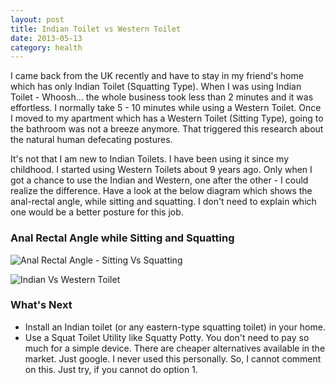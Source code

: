 ```yaml
---
layout: post
title: Indian Toilet vs Western Toilet
date: 2013-05-13
category: health
---
```


I came back from the UK recently and have to stay in my friend's home which has only Indian Toilet (Squatting Type). When I was using Indian Toilet - Whoosh... the whole business took less than 2 minutes and it was effortless. I normally take 5 - 10 minutes while using a Western Toilet. Once I moved to my apartment which has a Western Toilet (Sitting Type), going to the bathroom was not a breeze anymore. That triggered this research about the natural human defecating postures.  
  
It's not that I am new to Indian Toilets. I have been using it since my childhood. I started using Western Toilets about 9 years ago. Only when I got a chance to use the Indian and Western, one after the other - I could realize the difference. Have a look at the below diagram which shows the anal-rectal angle, while sitting and squatting. I don't need to explain which one would be a better posture for this job.  
  
### Anal Rectal Angle while Sitting and Squatting
  
![Anal Rectal Angle - Sitting Vs Squatting]({{site.img-path}}/anal-rectal-angle-sitting-squatting-comparison.jpg)  

![Indian Vs Western Toilet]({{site.img-path}}/indian-vs-western-toilet.jpg)  

### What's Next

* Install an Indian toilet (or any eastern-type squatting toilet) in your home. 
* Use a Squat Toilet Utility like Squatty Potty. You don't need to pay so much for a simple device. There are cheaper alternatives available in the market. Just google. I never used this personally. So, I cannot comment on this. Just try, if you cannot do option 1.  


